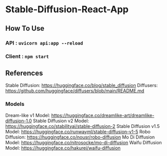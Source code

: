 # Stable-Diffusion-React-App

## How To Use

### API : `uvicorn api:app --reload`

### Client : `npm start`

## References

Stable Diffusion: https://huggingface.co/blog/stable_diffusion
Diffusers: https://github.com/huggingface/diffusers/blob/main/README.md

### Models

Dream-like v1 Model: https://huggingface.co/dreamlike-art/dreamlike-diffusion-1.0
Stable Diffusion v2 Model: https://huggingface.co/stabilityai/stable-diffusion-2
Stable Diffusion v1.5 Model: https://huggingface.co/runwayml/stable-diffusion-v1-5
Robo Diffusion: https://huggingface.co/nousr/robo-diffusion
Mo Di Diffusion Model: https://huggingface.co/nitrosocke/mo-di-diffusion
Waifu Diffusion Model: https://huggingface.co/hakurei/waifu-diffusion
